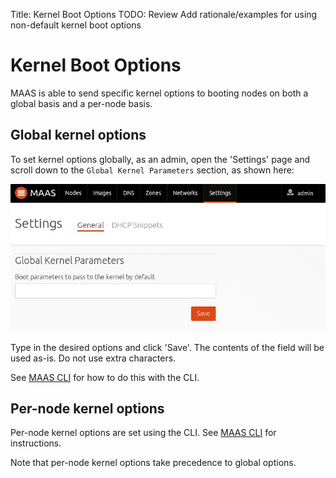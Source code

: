 Title: Kernel Boot Options
TODO: Review
      Add rationale/examples for using non-default kernel boot options


# Kernel Boot Options

MAAS is able to send specific kernel options to booting nodes on both a global
basis and a per-node basis.


## Global kernel options

To set kernel options globally, as an admin, open the 'Settings' page and
scroll down to the `Global Kernel Parameters` section, as shown here:

![image](../media/global_kernel_opts.png)

Type in the desired options and click 'Save'. The contents of the field will be
used as-is. Do not use extra characters.

See [MAAS CLI](manage-cli-advanced.md#set-the-default-kernel-boot-options)
for how to do this with the CLI.


## Per-node kernel options

Per-node kernel options are set using the CLI. See
[MAAS CLI](manage-cli-advanced.md#specify-kernel-boot-options-for-a-machine) for
instructions.

Note that per-node kernel options take precedence to global options.
